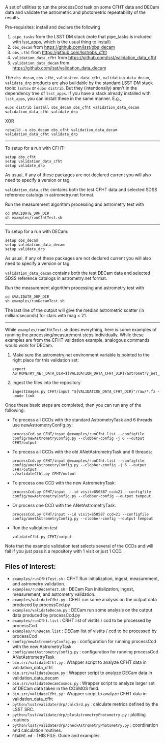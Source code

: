 A set of utilities to run the processCcd task on some 
CFHT data and DECam data
and validate the astrometric and photometric repeatability of the results.

Pre-requisites: install and declare the following
1. `pipe_tasks` from the LSST DM stack (note that pipe_tasks is included with lsst_apps, which is the usual thing to install)
2. `obs_decam` from https://github.com/lsst/obs_decam
3. `obs_cfht` from https://github.com/lsst/obs_cfht
4. `validation_data_cfht` from https://github.com/lsst/validation_data_cfht
5. `validation_data_decam` from https://github.com/lsst/validation_data_decam

The `obs_decam`, `obs_cfht`, `validation_data_cfht`, `validation_data_decam`, `validate_drp` products are also buildable by the standard LSST DM stack tools: `lsstsw` or `eups distrib`.  But they (intentionally) aren't in the dependency tree of `lsst_apps`.  If you have a stack already installed with `lsst_apps`, you can install these in the same manner.  E.g.,

```
eups distrib install obs_decam obs_cfht validation_data_decam validation_data_cfht validate_drp
```

XOR

```
rebuild -u obs_decam obs_cfht validation_data_decam validation_data_cfht validate_drp
```

------
To setup for a run with CFHT:
```
setup obs_cfht 
setup validation_data_cfht
setup validate_drp
```
As usual, if any of these packages are not declared current you will also need to specify a version or tag.

`validation_data_cfht` contains both the test CFHT data and selected SDSS reference catalogs in astrometry.net format.

Run the measurement algorithm processing and astrometry test with
```
cd $VALIDATE_DRP_DIR
sh examples/runCfhtTest.sh
```

------
To setup for a run with DECam:
```
setup obs_decam
setup validation_data_decam
setup validate_drp
```
As usual, if any of these packages are not declared current you will also need to specify a version or tag.

`validation_data_decam` contains both the test DECam data and selected SDSS reference catalogs in astrometry.net format.

Run the measurement algorithm processing and astrometry test with
```
cd $VALIDATE_DRP_DIR
sh examples/runDecamTest.sh
```

The last line of the output will give the median astrometric scatter (in milliarcseconds) for stars with mag < 21.

------
While `examples/runCfhtTest.sh` does everything, here is some examples of running the processing/measurement steps individually.  While these examples are from  the CFHT validation example, analogous commands would work for DECam.

1. Make sure the astrometry.net environment variable is pointed to the right place for this validation set:
    ```
    export ASTROMETRY_NET_DATA_DIR=${VALIDATION_DATA_CFHT_DIR}/astrometry_net_data
    ```

2. Ingest the files into the repository
    ```
    ingestImages.py CFHT/input "${VALIDATION_DATA_CFHT_DIR}"/raw/*.fz --mode link
    ```

Once these basic steps are completed, then you can run any of the following:

* To process all CCDs with the standard AstrometryTask and 6 threads use newAstrometryConfig.py:
    ```
    processCcd.py CFHT/input @examples/runCfht.list --configfile config/newAstrometryConfig.py --clobber-config -j 6 --output CFHT/output
    ```

* To process all CCDs with the old ANetAstrometryTask and 6 threads:
    ```
    processCcd.py CFHT/input @examples/runCfht.list --configfile config/anetAstrometryConfig.py --clobber-config -j 6 --output CFHT/output
    ./validateCfht.py CFHT/output
    ```

* To process one CCD with the new AstrometryTask:
    ```
    processCcd.py CFHT/input  --id visit=850587 ccd=21 --configfile config/newAstrometryConfig.py --clobber-config --output tempout
    ```

* Or process one CCD with the ANetAstrometryTask:
    ```
    processCcd.py CFHT/input --id visit=850587 ccd=21 --configfile config/anetAstrometryConfig.py --clobber-config --output tempout
    ```

* Run the validation test
    ```
    validateCfht.py CFHT/output
    ```

Note that the example validation test selects several of the CCDs and will fail if you just pass it a repository with 1 visit or just 1 CCD.

Files of Interest:
------------------
* `examples/runCfhtTest.sh`  : CFHT Run initialization, ingest, measurement, and astrometry validation.
* `examples/runDecamTest.sh` : DECam Run initialization, ingest, measurement, and astrometry validation.
* `examples/validateCfht.py`    : CFHT run some analysis on the output data produced by processCcd.py
* `examples/validateDecam.py`   : DECam run some analysis on the output data produced by processCcd.py
* `examples/runCfht.list`    : CRHT list of vistits / ccd to be processed by processCcd
* `examples/runDecam.list`   : DECam list of vistits / ccd to be processed by processCcd
* `config/newAstrometryConfig.py`  : configuration for running processCcd with the new AstrometryTask
* `config/anetAstrometryConfig.py` : configuration for running processCcd ANetAstrometryTask
* `bin.src/validateCfht.py` : Wrapper script to analyze CFHT data in validation_data_cfht
* `bin.src/validateDecam.py` : Wrapper script to analyze DECam data in validation_data_decam
* `bin.src/validateDecamCosmos.py` : Wrapper script to analyze larger set of DECam data taken in the COSMOS field.
* `bin.src/validateCfht.py` : Wrapper script to analyze CFHT data in validation_data_cfht
* `python/lsst/validate/drp/calcSrd.py` : calculate metrics defined by the LSST SRC.
* `python/lsst/validate/drp/plotAstrometryPhotometry.py` : plotting routines
* `python/lsst/validate/drp/checkAstrometryPhotometry.py` : coordination and calculation routines.
* `README.md` : THIS FILE.  Guide and examples.
